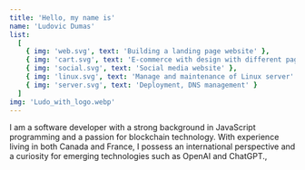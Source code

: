```yaml
---
title: 'Hello, my name is'
name: 'Ludovic Dumas'
list:
  [
    { img: 'web.svg', text: 'Building a landing page website' },
    { img: 'cart.svg', text: 'E-commerce with design with different pages' },
    { img: 'social.svg', text: 'Social media website' },
    { img: 'linux.svg', text: 'Manage and maintenance of Linux server' },
    { img: 'server.svg', text: 'Deployment, DNS management' }
  ]
img: 'Ludo_with_logo.webp'
---
```


I am a software developer with a strong background in JavaScript programming and a passion for blockchain technology. With experience living in both Canada and France, I possess an international perspective and a curiosity for emerging technologies such as OpenAI and ChatGPT.,
